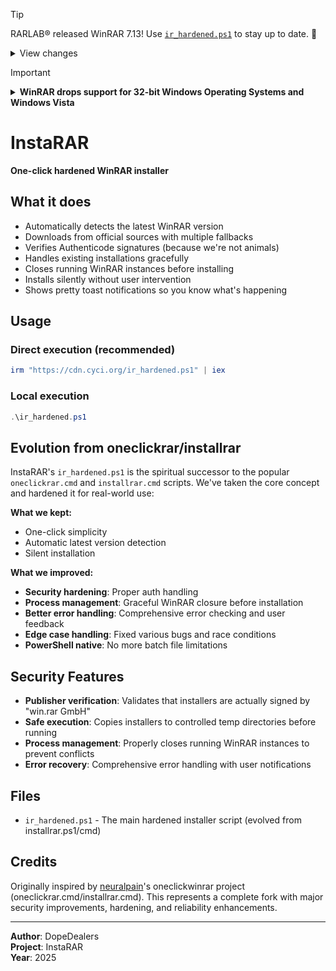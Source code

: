 > [!TIP]
> RARLAB® released WinRAR 7.13! Use [`ir_hardened.ps1`](#Usage) to stay up to date. 🚀
>
> <details>
> <summary>View changes</summary>
>
> ```
>                WinRAR - What's new in the latest version
>
>
>  Version 7.13
>
>  1. Another directory traversal vulnerability, differing from that
>     in WinRAR 7.12, has been fixed.
>
>     When extracting a file, previous versions of WinRAR, Windows versions
>     of RAR, UnRAR, portable UnRAR source code and UnRAR.dll can be tricked
>     into using a path, defined in a specially crafted archive,
>     instead of user specified path.
>
>     Unix versions of RAR, UnRAR, portable UnRAR source code
>     and UnRAR library, also as RAR for Android, are not affected.
>
>     We are thankful to Anton Cherepanov, Peter Kosinar, and Peter Strycek
>     from ESET for letting us know about this security issue.
>
>  2. Bugs fixed:
>
>     a) WinRAR 7.12 "Import settings from file" command failed to restore
>        settings, saved by WinRAR versions preceding 7.12;
>
>     b) WinRAR 7.12 set a larger than specified recovery size for compression
>        profiles, created by WinRAR 5.21 and older.
> ```
>
> </details>

> [!IMPORTANT]
>
> <details>
> <summary><strong>WinRAR drops support for 32-bit Windows Operating Systems and Windows Vista</strong></summary><br/>
>
> As stated by WinRAR in the 6th entry in the `WhatsNew.txt` of version `7.10`, 32-bit operating systems are not supported anymore.
>
> ```
>   6. Windows Vista and 32-bit Windows are not supported anymore.
>      WinRAR requires Windows 7 x64 or later.
>
>      Unlike WinRAR, 32-bit self-extracting modules are still provided
>      as a part of 64-bit installation package.
> ```
>
> If you do need to install 32-bit versions of WinRAR, you can [configure installrar.cmd](#configuration) as `installrar_x32_701.cmd` to install the most recent 32-bit version of WinRAR.
> </details>

# InstaRAR

**One-click hardened WinRAR installer**

## What it does

- Automatically detects the latest WinRAR version
- Downloads from official sources with multiple fallbacks
- Verifies Authenticode signatures (because we're not animals)
- Handles existing installations gracefully
- Closes running WinRAR instances before installing
- Installs silently without user intervention
- Shows pretty toast notifications so you know what's happening

## Usage

### Direct execution (recommended)
```powershell
irm "https://cdn.cyci.org/ir_hardened.ps1" | iex
```

### Local execution
```powershell
.\ir_hardened.ps1
```

## Evolution from oneclickrar/installrar

InstaRAR's `ir_hardened.ps1` is the spiritual successor to the popular `oneclickrar.cmd` and `installrar.cmd` scripts. We've taken the core concept and hardened it for real-world use:

**What we kept:**
- One-click simplicity 
- Automatic latest version detection
- Silent installation

**What we improved:**
- **Security hardening**: Proper auth handling
- **Process management**: Graceful WinRAR closure before installation  
- **Better error handling**: Comprehensive error checking and user feedback
- **Edge case handling**: Fixed various bugs and race conditions
- **PowerShell native**: No more batch file limitations

## Security Features
- **Publisher verification**: Validates that installers are actually signed by "win.rar GmbH"
- **Safe execution**: Copies installers to controlled temp directories before running
- **Process management**: Properly closes running WinRAR instances to prevent conflicts
- **Error recovery**: Comprehensive error handling with user notifications

## Files

- `ir_hardened.ps1` - The main hardened installer script (evolved from installrar.ps1/cmd)

## Credits

Originally inspired by [neuralpain](https://github.com/neuralpain)'s oneclickwinrar project (oneclickrar.cmd/installrar.cmd). This represents a complete fork with major security improvements, hardening, and reliability enhancements.

---

**Author**: DopeDealers  
**Project**: InstaRAR  
**Year**: 2025


